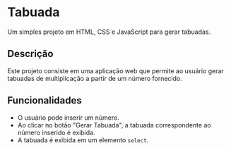 # Tabuada

Um simples projeto em HTML, CSS e JavaScript para gerar tabuadas.

## Descrição

Este projeto consiste em uma aplicação web que permite ao usuário gerar tabuadas de multiplicação a partir de um número fornecido.

## Funcionalidades

- O usuário pode inserir um número.
- Ao clicar no botão "Gerar Tabuada", a tabuada correspondente ao número inserido é exibida.
- A tabuada é exibida em um elemento `select`.

